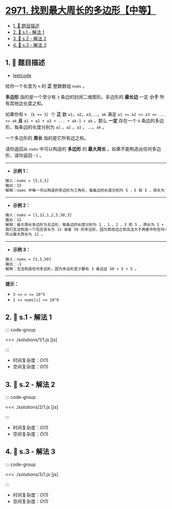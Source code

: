 # [2971. 找到最大周长的多边形【中等】](https://github.com/tnotesjs/TNotes.leetcode/tree/main/notes/2971.%20%E6%89%BE%E5%88%B0%E6%9C%80%E5%A4%A7%E5%91%A8%E9%95%BF%E7%9A%84%E5%A4%9A%E8%BE%B9%E5%BD%A2%E3%80%90%E4%B8%AD%E7%AD%89%E3%80%91)

<!-- region:toc -->

- [1. 📝 题目描述](#1--题目描述)
- [2. 🎯 s.1 - 解法 1](#2--s1---解法-1)
- [3. 🎯 s.2 - 解法 2](#3--s2---解法-2)
- [4. 🎯 s.3 - 解法 3](#4--s3---解法-3)

<!-- endregion:toc -->

## 1. 📝 题目描述

- [leetcode](https://leetcode.cn/problems/find-polygon-with-the-largest-perimeter/)

给你一个长度为 `n` 的 **正** 整数数组 `nums` 。

**多边形** 指的是一个至少有 `3` 条边的封闭二维图形。多边形的 **最长边** 一定 **小于** 所有其他边长度之和。

如果你有 `k` （`k >= 3`）个 **正** 数 `a1`，`a2`，`a3`, ...，`ak` 满足 `a1 <= a2 <= a3 <= ... <= ak` **且** `a1 + a2 + a3 + ... + ak-1 > ak` ，那么 **一定** 存在一个 `k` 条边的多边形，每条边的长度分别为 `a1` ，`a2` ，`a3` ， ...，`ak` 。

一个多边形的 **周长** 指的是它所有边之和。

请你返回从 `nums` 中可以构造的 **多边形** 的 **最大周长** 。如果不能构造出任何多边形，请你返回 `-1` 。

---

- **示例 1：**

```txt
输入：nums = [5,5,5]
输出：15
解释：nums 中唯一可以构造的多边形为三角形，每条边的长度分别为 5 ，5 和 5 ，周长为 5 + 5 + 5 = 15 。
```

---

- **示例 2：**

```txt
输入：nums = [1,12,1,2,5,50,3]
输出：12
解释：最大周长多边形为五边形，每条边的长度分别为 1 ，1 ，2 ，3 和 5 ，周长为 1 + 1 + 2 + 3 + 5 = 12 。
我们无法构造一个包含变长为 12 或者 50 的多边形，因为其他边之和没法大于两者中的任何一个。
所以最大周长为 12 。
```

---

- **示例 3：**

```txt
输入：nums = [5,5,50]
输出：-1
解释：无法构造任何多边形，因为多边形至少要有 3 条边且 50 > 5 + 5 。
```

---

**提示：**

- `3 <= n <= 10^5`
- `1 <= nums[i] <= 10^9`

## 2. 🎯 s.1 - 解法 1

::: code-group

<<< ./solutions/1/1.js [js]

:::

- 时间复杂度：$O(1)$
- 空间复杂度：$O(1)$

## 3. 🎯 s.2 - 解法 2

::: code-group

<<< ./solutions/2/1.js [js]

:::

- 时间复杂度：$O(1)$
- 空间复杂度：$O(1)$

## 4. 🎯 s.3 - 解法 3

::: code-group

<<< ./solutions/3/1.js [js]

:::

- 时间复杂度：$O(1)$
- 空间复杂度：$O(1)$
